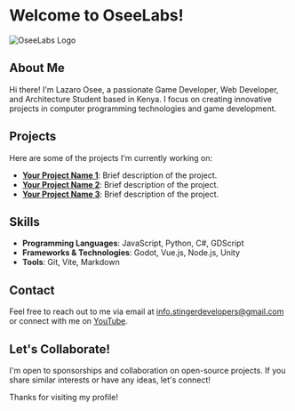 # Welcome to OseeLabs!

![OseeLabs Logo]('./images/profile.png') <!-- Replace with your logo URL -->

## About Me
Hi there! I'm Lazaro Osee, a passionate Game Developer, Web Developer, and Architecture Student based in Kenya. I focus on creating innovative projects in computer programming technologies and game development.

## Projects
Here are some of the projects I'm currently working on:

- **[Your Project Name 1](link-to-your-project-1)**: Brief description of the project.
- **[Your Project Name 2](link-to-your-project-2)**: Brief description of the project.
- **[Your Project Name 3](link-to-your-project-3)**: Brief description of the project.

## Skills
- **Programming Languages**: JavaScript, Python, C#, GDScript
- **Frameworks & Technologies**: Godot, Vue.js, Node.js, Unity 
- **Tools**: Git, Vite, Markdown

## Contact
Feel free to reach out to me via email at [info.stingerdevelopers@gmail.com](mailto:info.stingerdevelopers@gmail.com) or connect with me on [YouTube](https://www.youtube.com/@lazosee).

## Let's Collaborate!
I'm open to sponsorships and collaboration on open-source projects. If you share similar interests or have any ideas, let's connect!

Thanks for visiting my profile!

